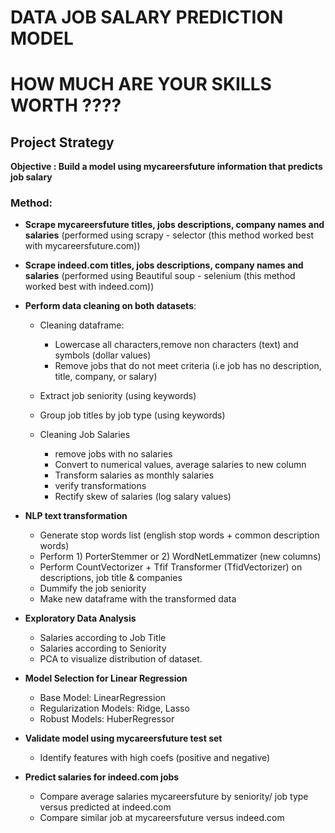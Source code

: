 # DATA JOB SALARY PREDICTION MODEL
# HOW MUCH ARE YOUR SKILLS WORTH ????

## Project Strategy

**Objective : Build a model using mycareersfuture information that predicts job salary**

### Method: 
- **Scrape mycareersfuture titles, jobs descriptions, company names and salaries** (performed using scrapy - selector (this method worked best with mycareersfuture.com))

- **Scrape indeed.com titles, jobs descriptions, company names and salaries** (performed using Beautiful soup - selenium (this method worked best with indeed.com))

- **Perform data cleaning on both datasets**:
    - Cleaning dataframe: 
        - Lowercase all characters,remove non characters (text) and symbols (dollar values)
        - Remove jobs that do not meet criteria (i.e job has no description, title, company, or salary)
        
    - Extract job seniority (using keywords)
   
    - Group job titles by job type (using keywords)
    
    - Cleaning Job Salaries 
        - remove jobs with no salaries
        - Convert to numerical values, average salaries to new column
        - Transform salaries as monthly salaries
        - verify transformations
        - Rectify skew of salaries (log salary values)


- **NLP text transformation**
    - Generate stop words list (english stop words + common description words)
    - Perform 1) PorterStemmer or 2) WordNetLemmatizer (new columns)
    - Perform CountVectorizer + Tfif Transformer (TfidVectorizer) on descriptions, job title & companies
    - Dummify the job seniority
    - Make new dataframe with the transformed data
    
    
- **Exploratory Data Analysis**
    - Salaries according to Job Title
    - Salaries according to Seniority
    - PCA to visualize distribution of dataset.  
    
    
- **Model Selection for Linear Regression**
    - Base Model: LinearRegression
    - Regularization Models: Ridge, Lasso
    - Robust Models: HuberRegressor
   

- **Validate model using mycareersfuture test set**
    - Identify features with high coefs (positive and negative)
    
    
- **Predict salaries for indeed.com jobs**
    - Compare average salaries mycareersfuture by seniority/ job type versus predicted at indeed.com
    - Compare similar job at mycareersfuture versus indeed.com
